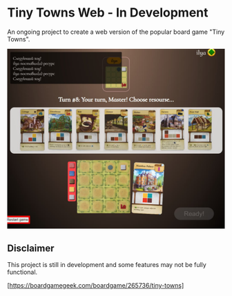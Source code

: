 # Tiny Towns Web - In Development

An ongoing project to create a web version of the popular board game "Tiny Towns".

![developer preview](preview.jpg)
## Disclaimer

This project is still in development and some features may not be fully functional.

[https://boardgamegeek.com/boardgame/265736/tiny-towns]
